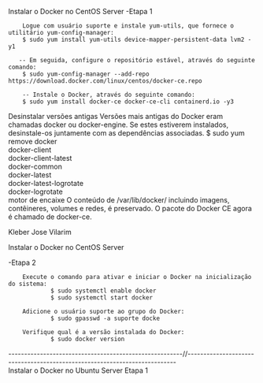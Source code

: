 Instalar o Docker no CentOS Server
-Etapa 1

        Logue com usuário suporte e instale yum-utils, que fornece o utilitário yum-config-manager: 
        $ sudo yum install yum-utils device-mapper-persistent-data lvm2 -y1

       -- Em seguida, configure o repositório estável, através do seguinte comando: 
        $ sudo yum-config-manager --add-repo https://download.docker.com/linux/centos/docker-ce.repo

        -- Instale o Docker, através do seguinte comando: 
        $ sudo yum install docker-ce docker-ce-cli containerd.io -y3

Desinstalar versões antigas
        Versões mais antigas do Docker eram chamadas docker ou docker-engine. Se estes estiverem instalados, desinstale-os juntamente           com as dependências associadas.
                $ sudo yum remove docker \
                        docker-client \
                        docker-client-latest \
                        docker-common \
                        docker-latest \
                        docker-latest-logrotate \
                        docker-logrotate \
                        motor de encaixe 
        O conteúdo de /var/lib/docker/ incluindo imagens, contêineres, volumes e redes, é preservado. O pacote do Docker CE agora é chamado de docker-ce.
 
Kleber Jose Vilarim

Instalar o Docker no CentOS Server

-Etapa 2

        Execute o comando para ativar e iniciar o Docker na inicialização do sistema: 
                $ sudo systemctl enable docker 
                $ sudo systemctl start docker
        
        Adicione o usuário suporte ao grupo do Docker: 
                $ sudo gpasswd -a suporte docke

        Verifique qual é a versão instalada do Docker: 
                $ sudo docker version
 -------------------------------------------------------//--------------------------------------------------------------------------       
Instalar o Docker no Ubuntu Server
Etapa 1



